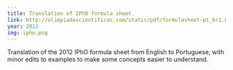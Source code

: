 ```yaml
---
title: Translation of IPhO formula sheet.
link: http://olimpiadascientificas.com/static/pdf/formulasheet-pt_br1.0.pdf
year: 2012
img: ipho.png
---
```


Translation of the 2012 IPhO formula sheet from English to Portuguese, with minor edits to examples to make some concepts easier to understand.
